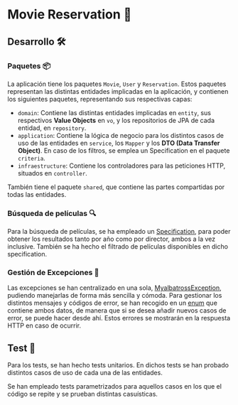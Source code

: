 # Movie Reservation 🎥

## Desarrollo 🛠️
### Paquetes 📦
La aplicación tiene los paquetes ```Movie```, ```User``` y ```Reservation```. Estos paquetes representan las distintas entidades implicadas en la aplicación, y contienen los siguientes paquetes, representando sus respectivas capas:

- ```domain```: Contiene las distintas entidades implicadas en ```entity```, sus respectivos **Value Objects** en ```vo```, y los repositorios de JPA de cada entidad, en ```repository```.
- ```application```: Contiene la lógica de negocio para los distintos casos de uso de las entidades en ```service```, los ```Mapper``` y los **DTO (Data Transfer Object)**. En caso de los filtros, se emplea un Specification en el paquete ```criteria```.
- ```infraestructure```: Contiene los controladores para las peticiones HTTP, situados en ```controller```.

También tiene el paquete ```shared```, que contiene las partes compartidas por todas las entidades.

### Búsqueda de películas 🔍

Para la búsqueda de películas, se ha empleado un [Specification](src/main/java/com/jimg/myalbatross/modules/movie/application/criteria), para poder obtener los resultados tanto por año como por director, ambos a la vez inclusive. También se ha hecho el filtrado
de películas disponibles en dicho specification.

### Gestión de Excepciones 🚫

Las excepciones se han centralizado en una sola, [MyalbatrossException](src/main/java/com/jimg/myalbatross/shared/domain/exception/MyalbatrossException.java), pudiendo manejarlas de forma más sencilla y cómoda. Para gestionar los distintos 
mensajes y códigos de error, se han recogido en un [enum](src/main/java/com/jimg/myalbatross/shared/domain/exception/MyalbatrossError.java) que contiene ambos datos, de manera que si se desea añadir nuevos casos de error, se puede hacer desde ahí. 
Estos errores se mostrarán en la respuesta HTTP en caso de ocurrir.

## Test 🧪
Para los tests, se han hecho tests unitarios. En dichos tests se han probado distintos casos de uso de cada una de las entidades. 

Se han empleado tests parametrizados para aquellos casos en los que el código se repite y se prueban distintas casuísticas.
